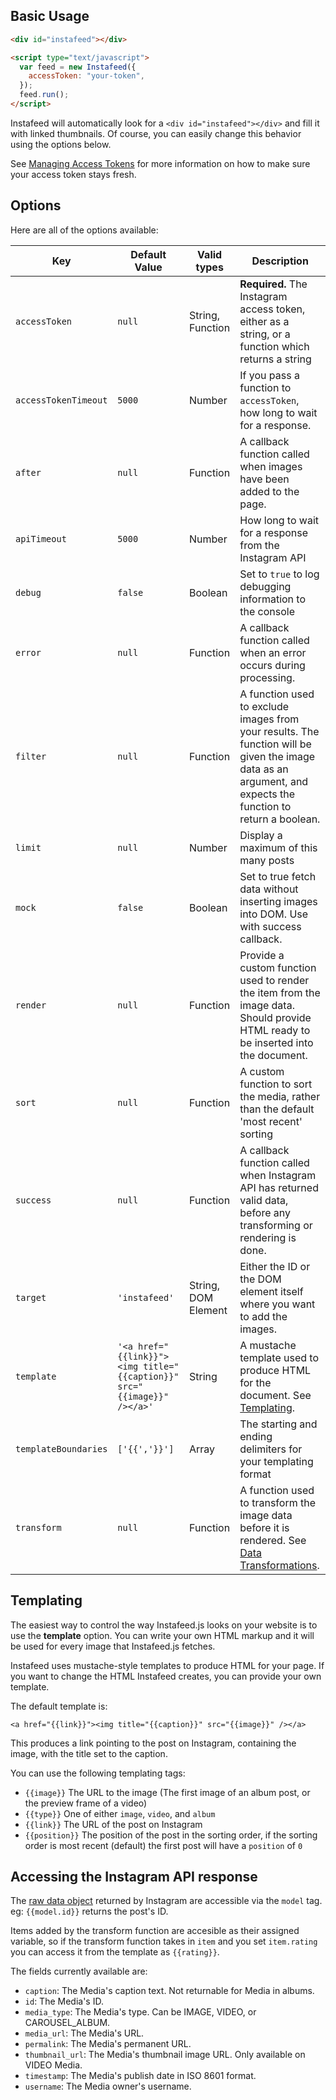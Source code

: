 ## Basic Usage

```html
<div id="instafeed"></div>

<script type="text/javascript">
  var feed = new Instafeed({
    accessToken: "your-token",
  });
  feed.run();
</script>
```

Instafeed will automatically look for a `<div id="instafeed"></div>` and fill it with linked thumbnails. Of course, you can easily change this behavior using the options below.

See [Managing Access Tokens](tokens) for more information on how to make sure your access token stays fresh.

## Options

Here are all of the options available:

| Key                  | Default Value                                                          | Valid types         | Description                                                                                                                                                  |
| -------------------- | ---------------------------------------------------------------------- | ------------------- | ------------------------------------------------------------------------------------------------------------------------------------------------------------ |
| `accessToken`        | `null`                                                                 | String, Function    | **Required.** The Instagram access token, either as a string, or a function which returns a string                                                           |
| `accessTokenTimeout` | `5000`                                                                 | Number              | If you pass a function to `accessToken`, how long to wait for a response.                                                                                    |
| `after`              | `null`                                                                 | Function            | A callback function called when images have been added to the page.                                                                                          |
| `apiTimeout`         | `5000`                                                                 | Number              | How long to wait for a response from the Instagram API                                                                                                       |
| `debug`              | `false`                                                                | Boolean             | Set to `true` to log debugging information to the console                                                                                                    |
| `error`              | `null`                                                                 | Function            | A callback function called when an error occurs during processing.                                                                                           |
| `filter`             | `null`                                                                 | Function            | A function used to exclude images from your results. The function will be given the image data as an argument, and expects the function to return a boolean. |
| `limit`              | `null`                                                                 | Number              | Display a maximum of this many posts                                                                                                                         |
| `mock`               | `false`                                                                | Boolean             | Set to true fetch data without inserting images into DOM. Use with success callback.                                                                         |
| `render`             | `null`                                                                 | Function            | Provide a custom function used to render the item from the image data. Should provide HTML ready to be inserted into the document.                           |
| `sort`               | `null`                                                                 | Function            | A custom function to sort the media, rather than the default 'most recent' sorting                                                                           |
| `success`            | `null`                                                                 | Function            | A callback function called when Instagram API has returned valid data, before any transforming or rendering is done.                                         |
| `target`             | `'instafeed'`                                                          | String, DOM Element | Either the ID or the DOM element itself where you want to add the images.                                                                                    |
| `template`           | `'<a href="{{link}}"><img title="{{caption}}" src="{{image}}" /></a>'` | String              | A mustache template used to produce HTML for the document. See [Templating](Templating).                                                                     |
| `templateBoundaries` | `['{{','}}']`                                                          | Array               | The starting and ending delimiters for your templating format                                                                                                |
| `transform`          | `null`                                                                 | Function            | A function used to transform the image data before it is rendered. See [Data Transformations](https://github.com/stevenschobert/instafeed.js/wiki/Data-Transformations).                                         |

## Templating

The easiest way to control the way Instafeed.js looks on your website is to use the **template** option. You can write your own HTML markup and it will be used for every image that Instafeed.js fetches.

Instafeed uses mustache-style templates to produce HTML for your page. If you want to change the HTML Instafeed creates, you can provide your own template.

The default template is:

`<a href="{{link}}"><img title="{{caption}}" src="{{image}}" /></a>`

This produces a link pointing to the post on Instagram, containing the image, with the title set to the caption.

You can use the following templating tags:

- `{{image}}` The URL to the image (The first image of an album post, or the preview frame of a video)
- `{{type}}` One of either `image`, `video`, and `album`
- `{{link}}` The URL of the post on Instagram
- `{{position}}` The position of the post in the sorting order, if the sorting order is most recent (default) the first post will have a `position` of `0`

## Accessing the Instagram API response

The [raw data object](https://developers.facebook.com/docs/instagram-platform/reference/instagram-media#fields) returned by Instagram are accessible via the `model` tag. eg: `{{model.id}}` returns the post's ID.

Items added by the transform function are accesible as their assigned variable, so if the transform function takes in `item` and you set `item.rating` you can access it from the template as `{{rating}}`.

The fields currently available are:

- `caption`: The Media's caption text. Not returnable for Media in albums.
- `id`: The Media's ID.
- `media_type`: The Media's type. Can be IMAGE, VIDEO, or CAROUSEL_ALBUM.
- `media_url`: The Media's URL.
- `permalink`: The Media's permanent URL.
- `thumbnail_url`: The Media's thumbnail image URL. Only available on VIDEO Media.
- `timestamp`: The Media's publish date in ISO 8601 format.
- `username`: The Media owner's username.
